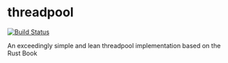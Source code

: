 # threadpool
[![Build Status](https://travis-ci.org/lazear/threadpool.svg?branch=master)](https://travis-ci.org/lazear/threadpool)

An exceedingly simple and lean threadpool implementation based on the Rust Book
